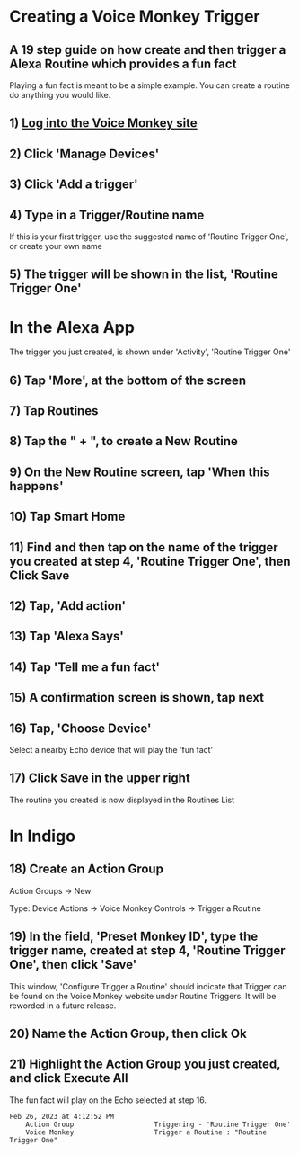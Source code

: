 # Creating a Voice Monkey Trigger

## A 19 step guide on how create and then trigger a Alexa Routine which provides a fun fact

Playing a fun fact is meant to be a simple example. You can create a routine do anything you would like.

## 1) [Log into the Voice Monkey site](https://voicemonkey.io/start) 

## 2) Click 'Manage Devices'

## 3) Click 'Add a trigger'

## 4) Type in a Trigger/Routine name

If this is your first trigger, use the suggested name of 'Routine Trigger One', or create your own name

## 5) The trigger will be shown in the list, 'Routine Trigger One'

# In the Alexa App

The trigger you just created, is shown under 'Activity', 'Routine Trigger One'

## 6) Tap 'More', at the bottom of the screen

## 7) Tap Routines

## 8) Tap the " + ", to create a New Routine

## 9) On the New Routine screen, tap 'When this happens'

## 10) Tap Smart Home

## 11) Find and then tap on the name of the trigger you created at step 4, 'Routine Trigger One', then Click Save

## 12) Tap, 'Add action'

## 13) Tap 'Alexa Says'

## 14) Tap 'Tell me a fun fact'

## 15) A confirmation screen is shown, tap next

## 16) Tap, 'Choose Device'

Select a nearby Echo device that will play the 'fun fact'

## 17) Click Save in the upper right

The routine you created is now displayed in the Routines List

# In Indigo

## 18) Create an Action Group

Action Groups -> New

Type: Device Actions -> Voice Monkey Controls -> Trigger a Routine

## 19) In the field, 'Preset Monkey ID', type the trigger name, created at step 4, 'Routine Trigger One', then click 'Save'

This window, 'Configure Trigger a Routine' should indicate that Trigger can be found on the Voice Monkey website under Routine Triggers. It will be reworded in a future release.

## 20) Name the Action Group, then click Ok

## 21) Highlight the Action Group you just created, and click Execute All

The fun fact will play on the Echo selected at step 16.

	Feb 26, 2023 at 4:12:52 PM
		Action Group                    Triggering - 'Routine Trigger One'
		Voice Monkey                    Trigger a Routine : "Routine Trigger One"
